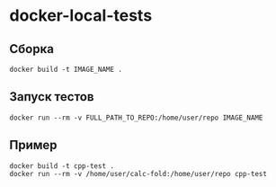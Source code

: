 # docker-local-tests

## Сборка

```
docker build -t IMAGE_NAME .
```

## Запуск тестов
```
docker run --rm -v FULL_PATH_TO_REPO:/home/user/repo IMAGE_NAME
```

## Пример
```
docker build -t cpp-test .
docker run --rm -v /home/user/calc-fold:/home/user/repo cpp-test
```
